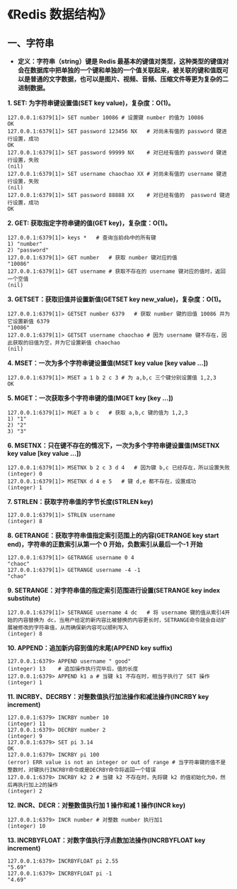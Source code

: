 # 《Redis 数据结构》

## 一、字符串

- **定义：字符串（string）键是 Redis 最基本的键值对类型，这种类型的键值对会在数据库中把单独的一个键和单独的一个值关联起来，被关联的键和值既可以是普通的文字数据，也可以是图片、视频、音频、压缩文件等更为复杂的二进制数据。**

**1. SET: 为字符串键设置值(SET key value)，复杂度：O(1)。**

```
127.0.0.1:6379[1]> SET number 10086	# 设置键 number 的值为 10086
OK
127.0.0.1:6379[1]> SET password 123456 NX	# 对尚未有值的 password 键进行设置，成功
OK
127.0.0.1:6379[1]> SET password 99999 NX	# 对已经有值的 password 键进行设置，失败
(nil)
127.0.0.1:6379[1]> SET username chaochao XX	# 对尚未有值的 username 键进行设置，失败
(nil)
127.0.0.1:6379[1]> SET password 88888 XX	# 对已经有值的  password 键进行设置，成功
OK
```

**2. GET: 获取指定字符串键的值(GET key)，复杂度：O(1)。**

```
127.0.0.1:6379[1]> keys *   # 查询当前db中的所有键
1) "number"
2) "password"
127.0.0.1:6379[1]> GET number   # 获取 number 键对应的值
"10086"
127.0.0.1:6379[1]> GET username # 获取不存在的 username 键对应的值时，返回一个空值
(nil)
```

**3. GETSET：获取旧值并设置新值(GETSET key new_value)，复杂度：O(1)。**

```
127.0.0.1:6379[1]> GETSET number 6379   # 获取 number 键的旧值 10086 并为它设置新值 6379
"10086"
127.0.0.1:6379[1]> GETSET username chaochao # 因为 username 键不存在，因此获取的旧值为空，并为它设置新值 chaochao
(nil)
```

**4. MSET：一次为多个字符串键设置值(MSET key value [key value ...])**

```
127.0.0.1:6379[1]> MSET a 1 b 2 c 3 # 为 a,b,c 三个键分别设置值 1,2,3
OK
```

**5. MGET：一次获取多个字符串键的值(MGET key [key ...])**

```
127.0.0.1:6379[1]> MGET a b c   # 获取 a,b,c 键的值为 1,2,3
1) "1"
2) "2"
3) "3"
```

**6. MSETNX：只在键不存在的情况下，一次为多个字符串键设置值(MSETNX key value [key value ...])**

```
127.0.0.1:6379[1]> MSETNX b 2 c 3 d 4   # 因为键 b,c 已经存在，所以设置失败
(integer) 0
127.0.0.1:6379[1]> MSETNX d 4 e 5   # 键 d,e 都不存在，设置成功
(integer) 1
```

**7. STRLEN：获取字符串值的字节长度(STRLEN key)**

```
127.0.0.1:6379[1]> STRLEN username
(integer) 8
```

**8. GETRANGE：获取字符串值指定索引范围上的内容(GETRANGE key start end)，字符串的正数索引从第一个 0 开始，负数索引从最后一个-1 开始**

```
127.0.0.1:6379[1]> GETRANGE username 0 4
"chaoc"
127.0.0.1:6379[1]> GETRANGE username -4 -1
"chao"
```

**9. SETRANGE：对字符串值的指定索引范围进行设置(SETRANGE key index substitute)**

```
127.0.0.1:6379[1]> SETRANGE username 4 dc   # 将 username 键的值从索引4开始的内容替换为 dc，当用户给定的新内容比被替换的内容更长时，SETRANGE命令就会自动扩展被修改的字符串值，从而确保新内容可以顺利写入
(integer) 8
```

**10. APPEND：追加新内容到值的末尾(APPEND key suffix)**

```
127.0.0.1:6379> APPEND username " good"
(integer) 13    # 追加操作执行完毕后，值的长度
127.0.0.1:6379> APPEND k1 a # 当键 k1 不存在时，相当于执行了 SET 操作
(integer) 1
```

**11. INCRBY、DECRBY：对整数值执行加法操作和减法操作(INCRBY key increment)**

```
127.0.0.1:6379> INCRBY number 10
(integer) 11
127.0.0.1:6379> DECRBY number 2
(integer) 9
127.0.0.1:6379> SET pi 3.14
OK
127.0.0.1:6379> INCRBY pi 100
(error) ERR value is not an integer or out of range # 当字符串键的值不是整数时，对键执行INCRBY命令或是DECRBY命令将返回一个错误
127.0.0.1:6379> INCRBY k2 2 # 当键 k2 不存在时，先将键 k2 的值初始化为0，然后再执行加上2的操作
(integer) 2
```

**12. INCR、DECR：对整数值执行加 1 操作和减 1 操作(INCR key)**

```
127.0.0.1:6379> INCR number # 对整数 number 执行加1
(integer) 10
```

**13. INCRBYFLOAT：对数字值执行浮点数加法操作(INCRBYFLOAT key increment)**

```
127.0.0.1:6379> INCRBYFLOAT pi 2.55
"5.69"
127.0.0.1:6379> INCRBYFLOAT pi -1
"4.69"
```
